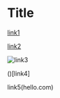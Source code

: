 # Title

[link1](https://hello.net)

[link2](some.html)

![link3](image.png)

()[link4]

link5(hello.com)
